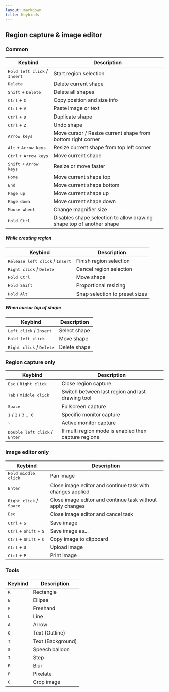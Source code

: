 ```yaml
---
layout: markdown
title: Keybinds
---
```


## Region capture & image editor

### Common

| Keybind | Description |
| --- | --- |
| <kbd>Hold left click</kbd> / <kbd>Insert</kbd> | Start region selection |
| <kbd>Delete</kbd> | Delete current shape |
| <kbd>Shift</kbd> + <kbd>Delete</kbd> | Delete all shapes |
| <kbd>Ctrl</kbd> + <kbd>C</kbd> | Copy position and size info |
| <kbd>Ctrl</kbd> + <kbd>V</kbd> | Paste image or text |
| <kbd>Ctrl</kbd> + <kbd>D</kbd> | Duplicate shape |
| <kbd>Ctrl</kbd> + <kbd>Z</kbd> | Undo shape |
| <kbd>Arrow keys</kbd> | Move cursor / Resize current shape from bottom right corner |
| <kbd>Alt</kbd> + <kbd>Arrow keys</kbd> | Resize current shape from top left corner |
| <kbd>Ctrl</kbd> + <kbd>Arrow keys</kbd> | Move current shape |
| <kbd>Shift</kbd> + <kbd>Arrow keys</kbd> | Resize or move faster |
| <kbd>Home</kbd> | Move current shape top |
| <kbd>End</kbd> | Move current shape bottom |
| <kbd>Page up</kbd> | Move current shape up |
| <kbd>Page down</kbd> | Move current shape down |
| <kbd>Mouse wheel</kbd> | Change magnifier size |
| <kbd>Hold Ctrl</kbd> | Disables shape selection to allow drawing shape top of another shape |

##### While creating region

| Keybind | Description |
| --- | --- |
| <kbd>Release left click</kbd> / <kbd>Insert</kbd> | Finish region selection |
| <kbd>Right click</kbd> / <kbd>Delete</kbd> | Cancel region selection |
| <kbd>Hold Ctrl</kbd> | Move shape |
| <kbd>Hold Shift</kbd> | Proportional resizing |
| <kbd>Hold Alt</kbd> | Snap selection to preset sizes |

##### When cursor top of shape

| Keybind | Description |
| --- | --- |
| <kbd>Left click</kbd> / <kbd>Insert</kbd> | Select shape |
| <kbd>Hold left click</kbd> | Move shape |
| <kbd>Right click</kbd> / <kbd>Delete</kbd> | Delete shape |

### Region capture only

| Keybind | Description |
| --- | --- |
| <kbd>Esc</kbd> / <kbd>Right click</kbd> | Close region capture |
| <kbd>Tab</kbd> / <kbd>Middle click</kbd> | Switch between last region and last drawing tool |
| <kbd>Space</kbd> | Fullscreen capture |
| <kbd>1</kbd> / <kbd>2</kbd> / <kbd>3</kbd> ... <kbd>0</kbd> | Specific monitor capture |
| <kbd>~</kbd> | Active monitor capture |
| <kbd>Double left click</kbd> / <kbd>Enter</kbd> | If multi region mode is enabled then capture regions |

### Image editor only

| Keybind | Description |
| --- | --- |
| <kbd>Hold middle click</kbd> | Pan image |
| <kbd>Enter</kbd> | Close image editor and continue task with changes applied |
| <kbd>Right click</kbd> / <kbd>Space</kbd> | Close image editor and continue task without apply changes |
| <kbd>Esc</kbd> | Close image editor and cancel task |
| <kbd>Ctrl</kbd> + <kbd>S</kbd> | Save image |
| <kbd>Ctrl</kbd> + <kbd>Shift</kbd> + <kbd>S</kbd> | Save image as... |
| <kbd>Ctrl</kbd> + <kbd>Shift</kbd> + <kbd>C</kbd> | Copy image to clipboard |
| <kbd>Ctrl</kbd> + <kbd>U</kbd> | Upload image |
| <kbd>Ctrl</kbd> + <kbd>P</kbd> | Print image |

### Tools

| Keybind | Description |
| --- | --- |
| <kbd>R</kbd> | Rectangle |
| <kbd>E</kbd> | Ellipse |
| <kbd>F</kbd> | Freehand |
| <kbd>L</kbd> | Line |
| <kbd>A</kbd> | Arrow |
| <kbd>O</kbd> | Text (Outline) |
| <kbd>T</kbd> | Text (Background) |
| <kbd>S</kbd> | Speech balloon |
| <kbd>I</kbd> | Step |
| <kbd>B</kbd> | Blur |
| <kbd>P</kbd> | Pixelate |
| <kbd>C</kbd> | Crop image |